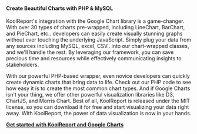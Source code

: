 #### Create Beautiful Charts with PHP & MySQL

KoolReport's integration with the Google Chart library is a game-changer. With over 30 types of charts pre-wrapped, including LineChart, BarChart, and PieChart, etc.. developers can easily create visually stunning graphs without ever touching the underlying JavaScript. Simply plug your data from any sources including MySQL, excel, CSV.. into our chart-wrapped classes, and we'll handle the rest. By leveraging our framework, you can save precious time and resources while effectively communicating insights to stakeholders.

With our powerful PHP-based wrapper, even novice developers can quickly create dynamic charts that bring data to life. Check out our PHP code to see how easy it is to create the most common chart types. And if Google Charts isn't your thing, we offer other powerful visualization libraries like D3, ChartJS, and Morris Chart. Best of all, KoolReport is released under the MIT license, so you can download it for free and start visualizing your data right away. With KoolReport, the power of data visualization is now in your hands.

[__Get started with KoolReport and Google Charts__](https://www.koolreport.com/getting-started)
